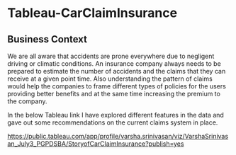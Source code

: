 # Tableau-CarClaimInsurance

## Business Context 

We are all aware that accidents are prone everywhere due to negligent driving or climatic conditions. An insurance company always needs to be prepared to estimate the number of accidents and the claims that they can receive at a given point time. Also understanding the pattern of claims would help the companies to frame different types of policies for the users providing better benefits and at the same time increasing the premium to the company.

In the below Tableau link I have explored different features in the data and gave out some recommendations on the current claims system in place.


https://public.tableau.com/app/profile/varsha.srinivasan/viz/VarshaSrinivasan_July3_PGPDSBA/StoryofCarClaimInsurance?publish=yes
